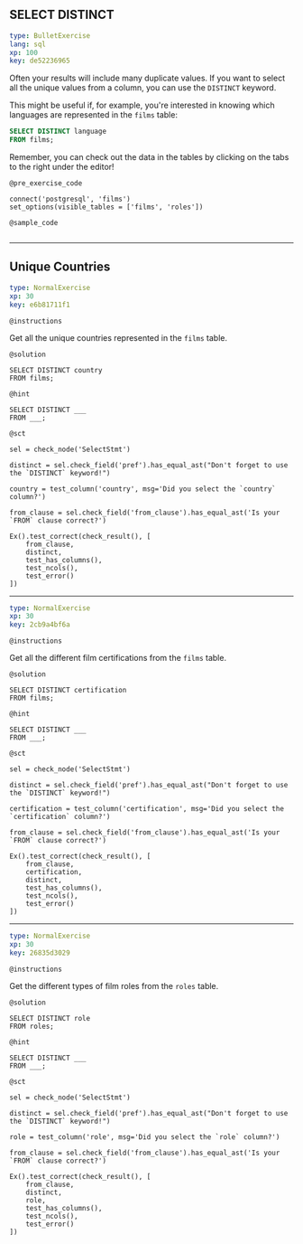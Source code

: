 ## SELECT DISTINCT

```yaml
type: BulletExercise 
lang: sql 
xp: 100 
key: de52236965
```

Often your results will include many duplicate values. If you want to select all the unique values from a column, you can use the `DISTINCT` keyword.

This might be useful if, for example, you're interested in knowing which languages are represented in the `films` table:

```sql
SELECT DISTINCT language
FROM films;
```

Remember, you can check out the data in the tables by clicking on the tabs to the right under the editor!

`@pre_exercise_code`

```{python}
connect('postgresql', 'films')
set_options(visible_tables = ['films', 'roles'])
```

`@sample_code`

```{sql}
```

***

## Unique Countries

```yaml
type: NormalExercise
xp: 30
key: e6b81711f1
```

`@instructions`

Get all the unique countries represented in the `films` table.

`@solution`

```{sql}
SELECT DISTINCT country
FROM films;
```

`@hint`

```
SELECT DISTINCT ___
FROM ___;
```

`@sct`

```{python}
sel = check_node('SelectStmt')

distinct = sel.check_field('pref').has_equal_ast("Don't forget to use the `DISTINCT` keyword!")

country = test_column('country', msg='Did you select the `country` column?')

from_clause = sel.check_field('from_clause').has_equal_ast('Is your `FROM` clause correct?')

Ex().test_correct(check_result(), [
    from_clause,
    distinct,
    test_has_columns(),
    test_ncols(),
    test_error()
])
```

***

```yaml
type: NormalExercise
xp: 30
key: 2cb9a4bf6a
```

`@instructions`

Get all the different film certifications from the `films` table.

`@solution`

```{sql}
SELECT DISTINCT certification
FROM films;
```

`@hint`

```
SELECT DISTINCT ___
FROM ___;
```

`@sct`

```{python}
sel = check_node('SelectStmt')

distinct = sel.check_field('pref').has_equal_ast("Don't forget to use the `DISTINCT` keyword!")

certification = test_column('certification', msg='Did you select the `certification` column?')

from_clause = sel.check_field('from_clause').has_equal_ast('Is your `FROM` clause correct?')

Ex().test_correct(check_result(), [
    from_clause,
    certification,
    distinct,
    test_has_columns(),
    test_ncols(),
    test_error()
])
```

***

```yaml
type: NormalExercise
xp: 30
key: 26835d3029
```

`@instructions`

Get the different types of film roles from the `roles` table.

`@solution`

```{sql}
SELECT DISTINCT role
FROM roles;
```

`@hint`

```
SELECT DISTINCT ___
FROM ___;
```

`@sct`

```{python}
sel = check_node('SelectStmt')

distinct = sel.check_field('pref').has_equal_ast("Don't forget to use the `DISTINCT` keyword!")

role = test_column('role', msg='Did you select the `role` column?')

from_clause = sel.check_field('from_clause').has_equal_ast('Is your `FROM` clause correct?')

Ex().test_correct(check_result(), [
    from_clause,
    distinct,
    role,
    test_has_columns(),
    test_ncols(),
    test_error()
])
```
